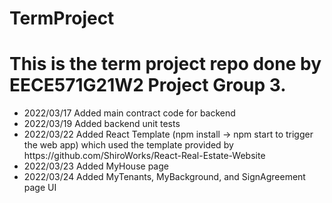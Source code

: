 # TermProject

<h1>This is the term project repo done by EECE571G21W2 Project Group 3.</h1>
<div>
  <ul>
    <li>2022/03/17 Added main contract code for backend</li>
    <li>2022/03/19 Added backend unit tests</li>
    <li>2022/03/22 Added React Template (npm install -> npm start to trigger the web app) which used the template provided by https://github.com/ShiroWorks/React-Real-Estate-Website</li>
    <li>2022/03/23 Added MyHouse page</li>
    <li>2022/03/24 Added MyTenants, MyBackground, and SignAgreement page UI</li>
  </ul>
</div>
